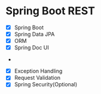 # Spring Boot REST

- [x] Spring Boot
- [x] Spring Data JPA
- [x] ORM
- [x] Spring Doc UI
- 
- [x] Exception Handling
- [x] Request Validation
- [x] Spring Security(Optional)